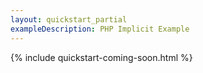 ```yaml
---
layout: quickstart_partial
exampleDescription: PHP Implicit Example
---
```


{% include quickstart-coming-soon.html %}